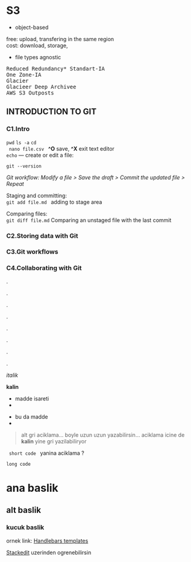 # S3

- object-based

free: upload, transfering in the same region   
cost: download, storage, 

- file types agnostic


<kbd>Reduced Redundancy*
Standart-IA  
One Zone-IA  
Glacier  
Glacieer Deep Archivee  
AWS S3 Outposts
</kbd>



## INTRODUCTION TO GIT
### C1.Intro
```pwd``` ```ls -a``` ```cd```  
```  nano file.csv  ``` **^O** save, **^X** exit text editor   
```echo``` — create or edit a file:   

```git --version```  

*Git workflow: Modify a file > Save the draft > Commit the updated file > Repeat*

Staging and committing:  
```git add file.md ``` adding to stage area  


Comparing files:  
```git diff file.md``` Comparing an unstaged file with the last commit  



### C2.Storing data with Git

### C3.Git workflows

### C4.Collaborating with Git



.

.

.

.

.

.

.

.



*italik*

**kalin**

* madde isareti 
* 

- bu da madde
- 

> alt gri aciklama...
> boyle uzun uzun yazabilirsin... aciklama icine de **kalin** yine gri yazilabiliryor


```  short code  ``` yanina aciklama ?

```
long code
```

# ana baslik
## alt baslik
### kucuk baslik

ornek link: [Handlebars templates](http://handlebarsjs.com/)

[Stackedit](https://stackedit.io/app#) uzerinden ogrenebilirsin



